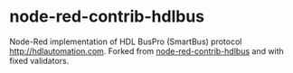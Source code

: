 # node-red-contrib-hdlbus
Node-Red implementation of HDL BusPro (SmartBus) protocol http://hdlautomation.com. 
Forked from [node-red-contrib-hdlbus](https://github.com/mrgadget/node-red-contrib-hdlbus) and with fixed validators.